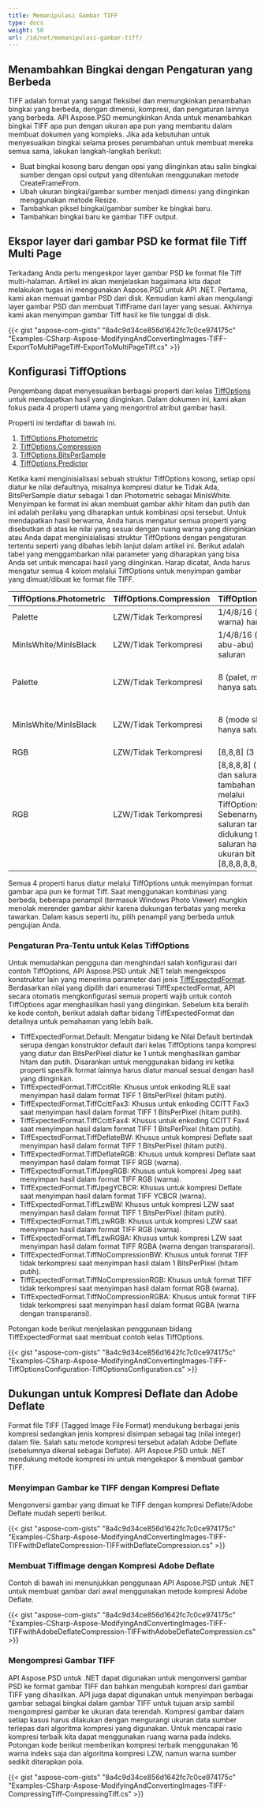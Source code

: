 ```yaml
---
title: Memanipulasi Gambar TIFF
type: docs
weight: 50
url: /id/net/memanipulasi-gambar-tiff/
---
```


## **Menambahkan Bingkai dengan Pengaturan yang Berbeda**
TIFF adalah format yang sangat fleksibel dan memungkinkan penambahan bingkai yang berbeda, dengan dimensi, kompresi, dan pengaturan lainnya yang berbeda. API Aspose.PSD memungkinkan Anda untuk menambahkan bingkai TIFF apa pun dengan ukuran apa pun yang membantu dalam membuat dokumen yang kompleks. Jika ada kebutuhan untuk menyesuaikan bingkai selama proses penambahan untuk membuat mereka semua sama, lakukan langkah-langkah berikut:

- Buat bingkai kosong baru dengan opsi yang diinginkan atau salin bingkai sumber dengan opsi output yang ditentukan menggunakan metode CreateFrameFrom.
- Ubah ukuran bingkai/gambar sumber menjadi dimensi yang diinginkan menggunakan metode Resize.
- Tambahkan piksel bingkai/gambar sumber ke bingkai baru.
- Tambahkan bingkai baru ke gambar TIFF output.

## **Ekspor layer dari gambar PSD ke format file Tiff Multi Page**
Terkadang Anda perlu mengeskpor layer gambar PSD ke format file Tiff multi-halaman. Artikel ini akan menjelaskan bagaimana kita dapat melakukan tugas ini menggunakan Aspose.PSD untuk API .NET. Pertama, kami akan memuat gambar PSD dari disk. Kemudian kami akan mengulangi layer gambar PSD dan membuat TiffFrame dari layer yang sesuai. Akhirnya kami akan menyimpan gambar Tiff hasil ke file tunggal di disk.



{{< gist "aspose-com-gists" "8a4c9d34ce856d1642fc7c0ce974175c" "Examples-CSharp-Aspose-ModifyingAndConvertingImages-TIFF-ExportToMultiPageTiff-ExportToMultiPageTiff.cs" >}}
## **Konfigurasi TiffOptions**
Pengembang dapat menyesuaikan berbagai properti dari kelas [TiffOptions](https://reference.aspose.com/psd/net/aspose.psd.imageoptions/tiffoptions) untuk mendapatkan hasil yang diinginkan. Dalam dokumen ini, kami akan fokus pada 4 properti utama yang mengontrol atribut gambar hasil.

Properti ini terdaftar di bawah ini.

1. [TiffOptions.Photometric](https://reference.aspose.com/psd/net/aspose.psd.imageoptions/tiffoptions/properties/photometric)
1. [TiffOptions.Compression](https://reference.aspose.com/psd/net/aspose.psd.imageoptions/tiffoptions/properties/compression)
1. [TiffOptions.BitsPerSample](https://reference.aspose.com/psd/net/aspose.psd.imageoptions/tiffoptions/properties/bitspersample)
1. [TiffOptions.Predictor](https://reference.aspose.com/psd/net/aspose.psd.imageoptions/tiffoptions/properties/predictor)

Ketika kami menginisialisasi sebuah struktur TiffOptions kosong, setiap opsi diatur ke nilai defaultnya, misalnya kompresi diatur ke Tidak Ada, BitsPerSample diatur sebagai 1 dan Photometric sebagai MinIsWhite. Menyimpan ke format ini akan membuat gambar akhir hitam dan putih dan ini adalah perilaku yang diharapkan untuk kombinasi opsi tersebut. Untuk mendapatkan hasil berwarna, Anda harus mengatur semua properti yang disebutkan di atas ke nilai yang sesuai dengan ruang warna yang diinginkan atau Anda dapat menginisialisasi struktur TiffOptions dengan pengaturan tertentu seperti yang dibahas lebih lanjut dalam artikel ini. Berikut adalah tabel yang menggambarkan nilai parameter yang diharapkan yang bisa Anda set untuk mencapai hasil yang diinginkan. Harap dicatat, Anda harus mengatur semua 4 kolom melalui TiffOptions untuk menyimpan gambar yang dimuat/dibuat ke format file TIFF.

|**TiffOptions.Photometric**|**TiffOptions.Compression**|**TiffOptions.BitsPerSample**|**TiffOptions.Predictor**|
| :- | :- | :- | :- |
|Palette|LZW/Tidak Terkompresi|1/4/8/16 (palet, mode warna) hanya satu saluran|Tidak Ada|
|MinIsWhite/MinIsBlack|LZW/Tidak Terkompresi|1/4/8/16 (mode skala abu-abu) hanya satu saluran|Tidak Ada|
|Palette|LZW/Tidak Terkompresi|8 (palet, mode warna) hanya satu saluran|Horizontal (kompresi lebih baik dicapai untuk LZW pola yang sama)|
|MinIsWhite/MinIsBlack|LZW/Tidak Terkompresi|8 (mode skala abu-abu) hanya satu saluran|Horizontal (kompresi lebih baik dicapai untuk LZW pola yang sama)|
|RGB|LZW/Tidak Terkompresi|[8,8,8] (3 saluran RGB)|Tidak Ada/Horizontal|
|RGB|LZW/Tidak Terkompresi|[8,8,8,8] (3 saluran RGB dan saluran alpha tambahan dapat diatur melalui TiffOptions.AlphaStorage) Sebenarnya, jumlah saluran tambahan apa pun didukung tetapi setiap saluran harus memiliki ukuran bit 8 seperti [8,8,8,8,8,8]|Tidak Ada/Horizontal|
Semua 4 properti harus diatur melalui TiffOptions untuk menyimpan format gambar apa pun ke format Tiff. Saat menggunakan kombinasi yang berbeda, beberapa penampil (termasuk Windows Photo Viewer) mungkin menolak merender gambar akhir karena dukungan terbatas yang mereka tawarkan. Dalam kasus seperti itu, pilih penampil yang berbeda untuk pengujian Anda.

### **Pengaturan Pra-Tentu untuk Kelas TiffOptions**
Untuk memudahkan pengguna dan menghindari salah konfigurasi dari contoh TiffOptions, API Aspose.PSD untuk .NET telah mengekspos konstruktor lain yang menerima parameter dari jenis [TiffExpectedFormat](https://reference.aspose.com/psd/net/aspose.psd.fileformats.tiff.enums/tiffexpectedformat). Berdasarkan nilai yang dipilih dari enumerasi TiffExpectedFormat, API secara otomatis mengkonfigurasi semua properti wajib untuk contoh TiffOptions agar menghasilkan hasil yang diinginkan. Sebelum kita beralih ke kode contoh, berikut adalah daftar bidang TiffExpectedFormat dan detailnya untuk pemahaman yang lebih baik.

- TiffExpectedFormat.Default: Mengatur bidang ke Nilai Default bertindak serupa dengan konstruktor default dari kelas TiffOptions tanpa kompresi yang diatur dan BitsPerPixel diatur ke 1 untuk menghasilkan gambar hitam dan putih. Disarankan untuk menggunakan bidang ini ketika properti spesifik format lainnya harus diatur manual sesuai dengan hasil yang diinginkan.
- TiffExpectedFormat.TiffCcitRle: Khusus untuk enkoding RLE saat menyimpan hasil dalam format TIFF 1 BitsPerPixel (hitam putih).
- TiffExpectedFormat.TiffCcittFax3: Khusus untuk enkoding CCITT Fax3 saat menyimpan hasil dalam format TIFF 1 BitsPerPixel (hitam putih).
- TiffExpectedFormat.TiffCcittFax4: Khusus untuk enkoding CCITT Fax4 saat menyimpan hasil dalam format TIFF 1 BitsPerPixel (hitam putih).
- TiffExpectedFormat.TiffDeflateBW: Khusus untuk kompresi Deflate saat menyimpan hasil dalam format TIFF 1 BitsPerPixel (hitam putih).
- TiffExpectedFormat.TiffDeflateRGB: Khusus untuk kompresi Deflate saat menyimpan hasil dalam format TIFF RGB (warna).
- TiffExpectedFormat.TiffJpegRGB: Khusus untuk kompresi Jpeg saat menyimpan hasil dalam format TIFF RGB (warna).
- TiffExpectedFormat.TiffJpegYCBCR: Khusus untuk kompresi Deflate saat menyimpan hasil dalam format TIFF YCBCR (warna).
- TiffExpectedFormat.TiffLzwBW: Khusus untuk kompresi LZW saat menyimpan hasil dalam format TIFF 1 BitsPerPixel (hitam putih).
- TiffExpectedFormat.TiffLzwRGB: Khusus untuk kompresi LZW saat menyimpan hasil dalam format TIFF RGB (warna).
- TiffExpectedFormat.TiffLzwRGBA: Khusus untuk kompresi LZW saat menyimpan hasil dalam format TIFF RGBA (warna dengan transparansi).
- TiffExpectedFormat.TiffNoCompressionBW: Khusus untuk format TIFF tidak terkompresi saat menyimpan hasil dalam 1 BitsPerPixel (hitam putih).
- TiffExpectedFormat.TiffNoCompressionRGB: Khusus untuk format TIFF tidak terkompresi saat menyimpan hasil dalam format RGB (warna).
- TiffExpectedFormat.TiffNoCompressionRGBA: Khusus untuk format TIFF tidak terkompresi saat menyimpan hasil dalam format RGBA (warna dengan transparansi).



Potongan kode berikut menjelaskan penggunaan bidang TiffExpectedFormat saat membuat contoh kelas TiffOptions.

{{< gist "aspose-com-gists" "8a4c9d34ce856d1642fc7c0ce974175c" "Examples-CSharp-Aspose-ModifyingAndConvertingImages-TIFF-TiffOptionsConfiguration-TiffOptionsConfiguration.cs" >}}
## **Dukungan untuk Kompresi Deflate dan Adobe Deflate**
Format file TIFF (Tagged Image File Format) mendukung berbagai jenis kompresi sedangkan jenis kompresi disimpan sebagai tag (nilai integer) dalam file. Salah satu metode kompresi tersebut adalah Adobe Deflate (sebelumnya dikenal sebagai Deflate). API Aspose.PSD untuk .NET mendukung metode kompresi ini untuk mengekspor & membuat gambar TIFF.
### **Menyimpan Gambar ke TIFF dengan Kompresi Deflate**
Mengonversi gambar yang dimuat ke TIFF dengan kompresi Deflate/Adobe Deflate mudah seperti berikut.


{{< gist "aspose-com-gists" "8a4c9d34ce856d1642fc7c0ce974175c" "Examples-CSharp-Aspose-ModifyingAndConvertingImages-TIFF-TIFFwithDeflateCompression-TIFFwithDeflateCompression.cs" >}}
### **Membuat TiffImage dengan Kompresi Adobe Deflate**
Contoh di bawah ini menunjukkan penggunaan API Aspose.PSD untuk .NET untuk membuat gambar dari awal menggunakan metode kompresi Adobe Deflate.


{{< gist "aspose-com-gists" "8a4c9d34ce856d1642fc7c0ce974175c" "Examples-CSharp-Aspose-ModifyingAndConvertingImages-TIFF-TIFFwithAdobeDeflateCompression-TIFFwithAdobeDeflateCompression.cs" >}}
### **Mengompresi Gambar TIFF**
API Aspose.PSD untuk .NET dapat digunakan untuk mengonversi gambar PSD ke format gambar TIFF dan bahkan mengubah kompresi dari gambar TIFF yang dihasilkan. API juga dapat digunakan untuk menyimpan berbagai gambar sebagai bingkai dalam gambar TIFF untuk tujuan arsip sambil mengompresi gambar ke ukuran data terendah. Kompresi gambar dalam setiap kasus harus dilakukan dengan mengurangi ukuran data sumber terlepas dari algoritma kompresi yang digunakan. Untuk mencapai rasio kompresi terbaik kita dapat menggunakan ruang warna pada indeks. Potongan kode berikut memberikan kompresi terbaik menggunakan 16 warna indeks saja dan algoritma kompresi LZW, namun warna sumber sedikit diterapkan pola.



{{< gist "aspose-com-gists" "8a4c9d34ce856d1642fc7c0ce974175c" "Examples-CSharp-Aspose-ModifyingAndConvertingImages-TIFF-CompressingTiff-CompressingTiff.cs" >}}

